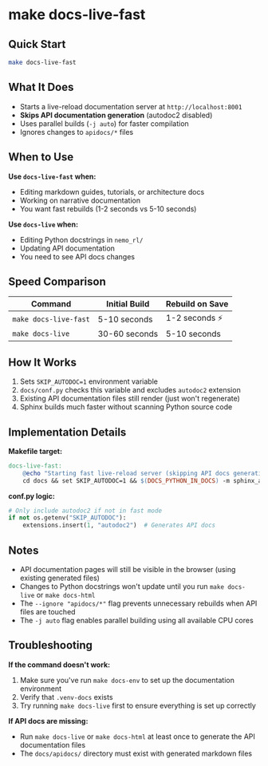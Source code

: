 # make docs-live-fast

## Quick Start
```bash
make docs-live-fast
```

## What It Does
- Starts a live-reload documentation server at `http://localhost:8001`
- **Skips API documentation generation** (autodoc2 disabled)
- Uses parallel builds (`-j auto`) for faster compilation
- Ignores changes to `apidocs/*` files

## When to Use

**Use `docs-live-fast` when:**
- Editing markdown guides, tutorials, or architecture docs
- Working on narrative documentation
- You want fast rebuilds (1-2 seconds vs 5-10 seconds)

**Use `docs-live` when:**
- Editing Python docstrings in `nemo_rl/`
- Updating API documentation
- You need to see API docs changes

## Speed Comparison

| Command | Initial Build | Rebuild on Save |
|---------|---------------|-----------------|
| `make docs-live-fast` | 5-10 seconds | 1-2 seconds ⚡ |
| `make docs-live` | 30-60 seconds | 5-10 seconds |

## How It Works

1. Sets `SKIP_AUTODOC=1` environment variable
2. `docs/conf.py` checks this variable and excludes `autodoc2` extension
3. Existing API documentation files still render (just won't regenerate)
4. Sphinx builds much faster without scanning Python source code

## Implementation Details

**Makefile target:**
```makefile
docs-live-fast:
	@echo "Starting fast live-reload server (skipping API docs generation)..."
	cd docs && set SKIP_AUTODOC=1 && $(DOCS_PYTHON_IN_DOCS) -m sphinx_autobuild $(if $(DOCS_ENV),-t $(DOCS_ENV)) --ignore "apidocs/*" -j auto --port 8001 . _build/html
```

**conf.py logic:**
```python
# Only include autodoc2 if not in fast mode
if not os.getenv("SKIP_AUTODOC"):
    extensions.insert(1, "autodoc2")  # Generates API docs
```

## Notes

- API documentation pages will still be visible in the browser (using existing generated files)
- Changes to Python docstrings won't update until you run `make docs-live` or `make docs-html`
- The `--ignore "apidocs/*"` flag prevents unnecessary rebuilds when API files are touched
- The `-j auto` flag enables parallel building using all available CPU cores

## Troubleshooting

**If the command doesn't work:**
1. Make sure you've run `make docs-env` to set up the documentation environment
2. Verify that `.venv-docs` exists
3. Try running `make docs-live` first to ensure everything is set up correctly

**If API docs are missing:**
- Run `make docs-live` or `make docs-html` at least once to generate the API documentation files
- The `docs/apidocs/` directory must exist with generated markdown files

